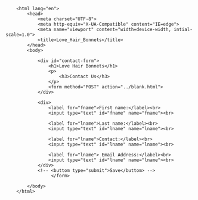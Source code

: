 <!DOCTYPE html>
        <html lang="en">
            <head>
                <meta charset="UTF-8">
                <meta http-equiv="X-UA-Compatible" content="IE=edge">
                <meta name="viewport" content="width=device-width, intial-scale=1.0">
                <title>Love_Hair_Bonnets</title>
            </head>
            <body>
                
                <div id="contact-form">
                    <h1>Love Hair Bonnets</h1>
                    <p>
                        <h3>Contact Us</h3>
                    </p>
                    <form method="POST" action="../blank.html">
                </div>

                <div>
                    <label for="fname">First name:</label><br>
                    <input type="text" id="fname" name="fname"><br>

                    <label for="lname">Last name:</label><br>
                    <input type="text" id="lname" name="lname"><br>

                    <label for="lname">Contact:</label><br>
                    <input type="text" id="lname" name="lname"><br>

                    <label for="lname"> Email Address:</label><br>
                    <input type="text" id="lname" name="lname"><br>
                </div>
                <!-- <buttom type="submit">Save</buttom> -->
                     </form>
           
            </body>
        </html>
